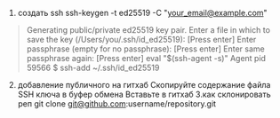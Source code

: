 1. создать ssh
ssh-keygen -t ed25519 -C "your_email@example.com"
> Generating public/private ed25519 key pair.
> Enter a file in which to save the key (/Users/you/.ssh/id_ed25519): [Press enter]
> Enter passphrase (empty for no passphrase): [Press enter]
> Enter same passphrase again: [Press enter]
eval "$(ssh-agent -s)"
> Agent pid 59566
$ ssh-add ~/.ssh/id_ed25519
2. добавление публичного на гитхаб
Скопируйте содержание файла SSH ключа в буфер обмена
Вставьте в гитхаб
3.как склонировать реп
git clone git@github.com:username/repository.git